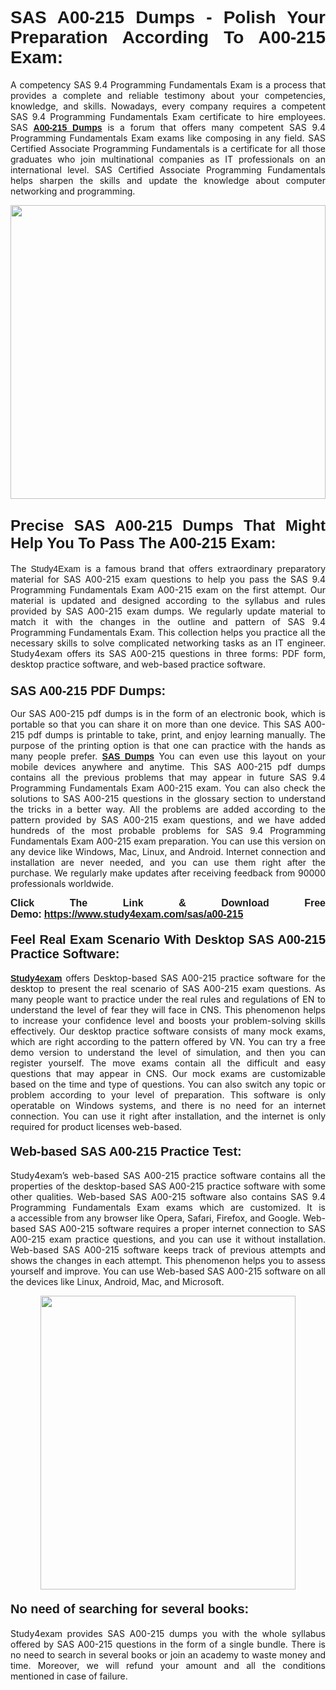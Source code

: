 <h1 style="text-align: justify;"><strong><span style="font-family:Lucida Sans Unicode,Lucida Grande,sans-serif;">SAS A00-215 Dumps - Polish Your Preparation According To A00-215 Exam:</span></strong></h1>

<p style="text-align: justify;">A competency SAS 9.4 Programming Fundamentals Exam is a process that provides a complete and reliable testimony about your competencies, knowledge, and skills. Nowadays, every company requires a competent SAS 9.4 Programming Fundamentals Exam certificate to hire employees. SAS <a href="https://www.study4exam.com/sas/a00-215-valid-dumps"><span style="font-family:Verdana,Geneva,sans-serif;"><strong>A00-215 Dumps</strong></span></a> is a forum that offers many competent SAS 9.4 Programming Fundamentals Exam exams like composing in any field. SAS Certified Associate Programming Fundamentals is a certificate for all those graduates who join multinational companies as IT professionals on an international level. SAS Certified Associate Programming Fundamentals helps sharpen the skills and update the knowledge about computer networking and programming.</p>

<p style="text-align: justify;"><a href="https://www.study4exam.com/sas/a00-215"><img alt="" src="https://www.thequestionanswers.com/wp-content/uploads/2022/06/S4E-Cert-Exams-Questions-Banner.webp" style="width: 100%; height: 470px;" /></a></p>

<h2 style="text-align: justify;"><span style="font-family:Lucida Sans Unicode,Lucida Grande,sans-serif;"><strong><span style="font-size:24px;">Precise SAS A00-215 Dumps That Might Help You To Pass The A00-215 Exam:</span></strong></span></h2>

<p style="text-align: justify;">The <span style="font-family:Lucida Sans Unicode,Lucida Grande,sans-serif;">Study4Exam</span> is a famous brand that offers extraordinary preparatory material for SAS A00-215 exam questions to help you pass the SAS 9.4 Programming Fundamentals Exam A00-215 exam on the first attempt. Our material is updated and designed according to the syllabus and rules provided by SAS A00-215 exam dumps. We regularly update material to match it with the changes in the outline and pattern of SAS 9.4 Programming Fundamentals Exam. This collection helps you practice all the necessary skills to solve complicated networking tasks as an IT engineer. Study4exam offers its SAS A00-215 questions in three forms: PDF form, desktop practice software, and web-based practice software. </p>

<h3 style="text-align: justify;"><strong><span style="font-size:20px;"><span style="font-family:Lucida Sans Unicode,Lucida Grande,sans-serif;">SAS A00-215 PDF Dumps:</span></span></strong></h3>

<p style="text-align: justify;">Our SAS A00-215 pdf dumps is in the form of an electronic book, which is portable so that you can share it on more than one device. This SAS A00-215 pdf dumps is printable to take, print, and enjoy learning manually. The purpose of the printing option is that one can practice with the hands as many people prefer. <a href="https://www.study4exam.com/sas-exams"><span style="font-family:Lucida Sans Unicode,Lucida Grande,sans-serif;"><strong>SAS Dumps</strong></span></a> You can even use this layout on your mobile devices anywhere and anytime. This SAS A00-215 pdf dumps contains all the previous problems that may appear in future SAS 9.4 Programming Fundamentals Exam A00-215 exam. You can also check the solutions to SAS A00-215 questions in the glossary section to understand the tricks in a better way. All the problems are added according to the pattern provided by SAS A00-215 exam questions, and we have added hundreds of the most probable problems for SAS 9.4 Programming Fundamentals Exam A00-215 exam preparation. You can use this version on any device like Windows, Mac, Linux, and Android. Internet connection and installation are never needed, and you can use them right after the purchase. We regularly make updates after receiving feedback from 90000 professionals worldwide.</p>

<p style="text-align: justify;"><span style="font-family:Lucida Sans Unicode,Lucida Grande,sans-serif;"><strong><span style="font-size:16px;">Click The Link & Download Free Demo:</span></strong></span> <strong><span style="font-family:Lucida Sans Unicode,Lucida Grande,sans-serif;"><span style="font-size:16px;"><a href="https://www.study4exam.com/sas/a00-215">https://www.study4exam.com/sas/a00-215</a></span></span></strong></p>

<h4 style="text-align: justify;"><strong><span style="font-family:Lucida Sans Unicode,Lucida Grande,sans-serif;"><span style="font-size:20px;">Feel Real Exam Scenario With Desktop SAS A00-215 Practice Software:</span></span></strong></h4>

<p style="text-align: justify;"><a href="https://www.study4exam.com/"><span style="font-family:Verdana,Geneva,sans-serif;"><strong>Study4exam</strong></span></a> offers Desktop-based SAS A00-215 practice software for the desktop to present the real scenario of SAS A00-215 exam questions. As many people want to practice under the real rules and regulations of EN to understand the level of fear they will face in CNS. This phenomenon helps to increase your confidence level and boosts your problem-solving skills effectively. Our desktop practice software consists of many mock exams, which are right according to the pattern offered by VN. You can try a free demo version to understand the level of simulation, and then you can register yourself. The move exams contain all the difficult and easy questions that may appear in CNS. Our mock exams are customizable based on the time and type of questions. You can also switch any topic or problem according to your level of preparation. This software is only operatable on Windows systems, and there is no need for an internet connection. You can use it right after installation, and the internet is only required for product licenses web-based. </p>

<h4 style="text-align: justify;"><span style="font-family:Lucida Sans Unicode,Lucida Grande,sans-serif;"><strong><span style="font-size:20px;">Web-based SAS A00-215 Practice Test:</span></strong></span></h4>

<p style="text-align: justify;">Study4exam’s web-based SAS A00-215 practice software contains all the properties of the desktop-based SAS A00-215 practice software with some other qualities. Web-based SAS A00-215 software also contains SAS 9.4 Programming Fundamentals Exam exams which are customized. It is a accessible from any browser like Opera, Safari, Firefox, and Google. Web-based SAS A00-215 software requires a proper internet connection to SAS A00-215 exam practice questions, and you can use it without installation. Web-based SAS A00-215 software keeps track of previous attempts and shows the changes in each attempt. This phenomenon helps you to assess yourself and improve. You can use Web-based SAS A00-215 software on all the devices like Linux, Android, Mac, and Microsoft.</p>

<p style="text-align: center;"><a href="https://www.study4exam.com/sas/a00-215"><img alt="" src="https://www.thequestionanswers.com/wp-content/uploads/2022/06/S4E-Cert-Exams-Questions-Discount-Banner.webp" style="width: 90%; height: 470px;" /></a></p>

<h4 style="text-align: justify;"><span style="font-family:Lucida Sans Unicode,Lucida Grande,sans-serif;"><strong><span style="font-size:20px;">No need of searching for several books:</span></strong></span></h4>

<p style="text-align: justify;">Study4exam provides SAS A00-215 dumps you with the whole syllabus offered by SAS A00-215 questions in the form of a single bundle. There is no need to search in several books or join an academy to waste money and time. Moreover, we will refund your amount and all the conditions mentioned in case of failure.</p>
